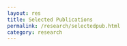 ```yaml
---
layout: res
title: Selected Publications
permalink: /research/selectedpub.html
category: research
---
```

